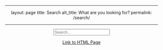 
---
layout: page
title: Search
alt_title: What are you looking for?
permalink: /search/
 <style>
    body {
      text-align: center;
    }
  </style>
---


<head>
  <script src="https://cdn.jsdelivr.net/npm/lunr/lunr.js"></script>
</head>

<input type="text" id="search-input" placeholder="Search...">
<div id="search-results"></div>

<a href="/search.html">Link to HTML Page</a>

<script src="/_layouts/search.js"></script>
